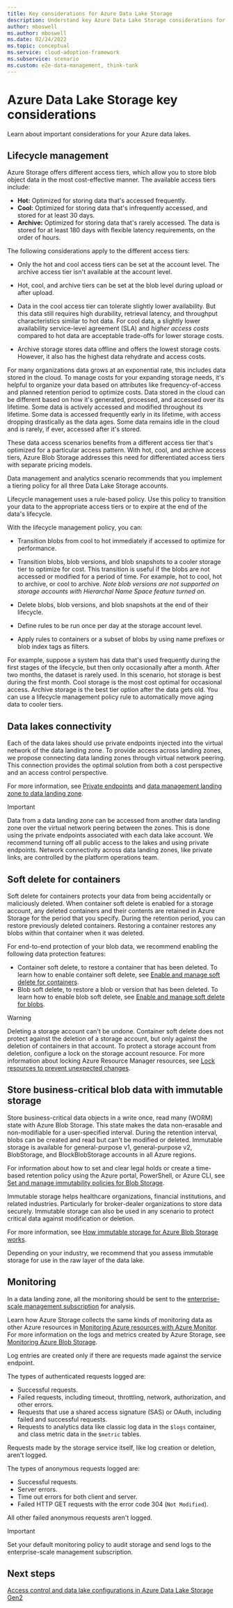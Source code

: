 ```yaml
---
title: Key considerations for Azure Data Lake Storage
description: Understand key Azure Data Lake Storage considerations for data management and analytics scenario.
author: mboswell
ms.author: mboswell
ms.date: 02/24/2022
ms.topic: conceptual
ms.service: cloud-adoption-framework
ms.subservice: scenario
ms.custom: e2e-data-management, think-tank
---
```


# Azure Data Lake Storage key considerations

Learn about important considerations for your Azure data lakes.

## Lifecycle management

Azure Storage offers different access tiers, which allow you to store blob object data in the most cost-effective manner. The available access tiers include:

- **Hot:** Optimized for storing data that's accessed frequently.
- **Cool:** Optimized for storing data that's infrequently accessed, and stored for at least 30 days.
- **Archive:** Optimized for storing data that's rarely accessed. The data is stored for at least 180 days with flexible latency requirements, on the order of hours.

The following considerations apply to the different access tiers:

- Only the hot and cool access tiers can be set at the account level. The archive access tier isn't available at the account level.

- Hot, cool, and archive tiers can be set at the blob level during upload or after upload.

- Data in the cool access tier can tolerate slightly lower availability. But this data still requires high durability, retrieval latency, and throughput characteristics similar to hot data. For cool data, a slightly lower availability service-level agreement (SLA) and *higher access costs* compared to hot data are acceptable trade-offs for lower storage costs.

- Archive storage stores data offline and offers the lowest storage costs. However, it also has the highest data rehydrate and access costs.

For many organizations data grows at an exponential rate, this includes data stored in the cloud. To manage costs for your expanding storage needs, it's helpful to organize your data based on attributes like frequency-of-access and planned retention period to optimize costs. Data stored in the cloud can be different based on how it's generated, processed, and accessed over its lifetime. Some data is actively accessed and modified throughout its lifetime. Some data is accessed frequently early in its lifetime, with access dropping drastically as the data ages. Some data remains idle in the cloud and is rarely, if ever, accessed after it's stored.

These data access scenarios benefits from a different access tier that's optimized for a particular access pattern. With hot, cool, and archive access tiers, Azure Blob Storage addresses this need for differentiated access tiers with separate pricing models.

Data management and analytics scenario recommends that you implement a tiering policy for all three Data Lake Storage accounts.

Lifecycle management uses a rule-based policy. Use this policy to transition your data to the appropriate access tiers or to expire at the end of the data's lifecycle.

With the lifecycle management policy, you can:

- Transition blobs from cool to hot immediately if accessed to optimize for performance.

- Transition blobs, blob versions, and blob snapshots to a cooler storage tier to optimize for cost. This transition is useful if the blobs are not accessed or modified for a period of time. For example, hot to cool, hot to archive, or cool to archive. *Note blob versions are not supported on storage accounts with Hierarchal Name Space feature turned on.*

- Delete blobs, blob versions, and blob snapshots at the end of their lifecycle.

- Define rules to be run once per day at the storage account level.

- Apply rules to containers or a subset of blobs by using name prefixes or blob index tags as filters.

For example, suppose a system has data that's used frequently during the first stages of the lifecycle, but then only occasionally after a month. After two months, the dataset is rarely used. In this scenario, hot storage is best during the first month. Cool storage is the most cost optimal for occasional access. Archive storage is the best tier option after the data gets old. You can use a lifecycle management policy rule to automatically move aging data to cooler tiers.

## Data lakes connectivity

Each of the data lakes should use private endpoints injected into the virtual network of the data landing zone. To provide access across landing zones, we propose connecting data landing zones through virtual network peering. This connection provides the optimal solution from both a cost perspective and an access control perspective.

For more information, see [Private endpoints](../eslz-network-topology-and-connectivity.md#private-endpoints) and [data management landing zone to data landing zone](../eslz-network-topology-and-connectivity.md#data-management-landing-zone-to-data-landing-zone).

> [!IMPORTANT]
> Data from a data landing zone can be accessed from another data landing zone over the virtual network peering between the zones. This is done using the private endpoints associated with each data lake account. We recommend turning off all public access to the lakes and using private endpoints. Network connectivity across data landing zones, like private links, are controlled by the platform operations team.

## Soft delete for containers

Soft delete for containers protects your data from being accidentally or maliciously deleted. When container soft delete is enabled for a storage account, any deleted containers and their contents are retained in Azure Storage for the period that you specify. During the retention period, you can restore previously deleted containers. Restoring a container restores any blobs within that container when it was deleted.

For end-to-end protection of your blob data, we recommend enabling the following data protection features:

- Container soft delete, to restore a container that has been deleted. To learn how to enable container soft delete, see [Enable and manage soft delete for containers](/azure/storage/blobs/soft-delete-container-enable).
- Blob soft delete, to restore a blob or version that has been deleted. To learn how to enable blob soft delete, see [Enable and manage soft delete for blobs](/azure/storage/blobs/soft-delete-blob-enable).

> [!WARNING]
> Deleting a storage account can't be undone. Container soft delete does not protect against the deletion of a storage account, but only against the deletion of containers in that account. To protect a storage account from deletion, configure a lock on the storage account resource. For more information about locking Azure Resource Manager resources, see [Lock resources to prevent unexpected changes](/azure/azure-resource-manager/management/lock-resources).

## Store business-critical blob data with immutable storage

Store business-critical data objects in a write once, read many (WORM) state with Azure Blob Storage. This state makes the data non-erasable and non-modifiable for a user-specified interval. During the retention interval, blobs can be created and read but can't be modified or deleted. Immutable storage is available for general-purpose v1, general-purpose v2, BlobStorage, and BlockBlobStorage accounts in all Azure regions.

For information about how to set and clear legal holds or create a time-based retention policy using the Azure portal, PowerShell, or Azure CLI, see [Set and manage immutability policies for Blob Storage](/azure/storage/blobs/immutable-policy-configure-version-scope).

Immutable storage helps healthcare organizations, financial institutions, and related industries. Particularly for broker-dealer organizations to store data securely. Immutable storage can also be used in any scenario to protect critical data against modification or deletion.

For more information, see [How immutable storage for Azure Blob Storage works](/azure/storage/blobs/immutable-storage-overview#about-immutable-blob-storage).

Depending on your industry, we recommend that you assess immutable storage for use in the raw layer of the data lake.

## Monitoring

In a data landing zone, all the monitoring should be sent to the [enterprise-scale management subscription](../../../ready/landing-zone/design-area/management.md) for analysis.

Learn how Azure Storage collects the same kinds of monitoring data as other Azure resources in [Monitoring Azure resources with Azure Monitor](/azure/azure-monitor/essentials/monitor-azure-resource). For more information on the logs and metrics created by Azure Storage, see [Monitoring Azure Blob Storage](/azure/storage/blobs/monitor-blob-storage).

Log entries are created only if there are requests made against the service endpoint.

The types of authenticated requests logged are:

- Successful requests.
- Failed requests, including timeout, throttling, network, authorization, and other errors.
- Requests that use a shared access signature (SAS) or OAuth, including failed and successful requests.
- Requests to analytics data like classic log data in the `$logs` container, and class metric data in the `$metric` tables.

Requests made by the storage service itself, like log creation or deletion, aren't logged.

The types of anonymous requests logged are:

- Successful requests.
- Server errors.
- Time out errors for both client and server.
- Failed HTTP GET requests with the error code 304 (`Not Modified`).

All other failed anonymous requests aren't logged.

> [!IMPORTANT]
> Set your default monitoring policy to audit storage and send logs to the enterprise-scale management subscription.

## Next steps

[Access control and data lake configurations in Azure Data Lake Storage Gen2](./data-lake-access.md)
